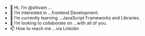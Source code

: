 - 👋 Hi, I’m @shivam ...
- 👀 I’m interested in ...frontend Development.
- 🌱 I’m currently learning ...JavaScript Frameworks and Libraries.
- 💞️ I’m looking to collaborate on ...with all of you.
- 📫 How to reach me ...via Linkidin

<!---
shivam35061/shivam35061 is a ✨ special ✨ repository because its `README.md` (this file) appears on your GitHub profile.
You can click the Preview link to take a look at your changes.
--->
